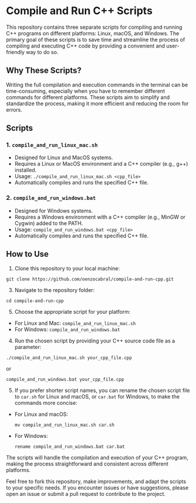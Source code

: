 # Compile and Run C++ Scripts

This repository contains three separate scripts for compiling and running C++ programs on different platforms: Linux, macOS, and Windows. The primary goal of these scripts is to save time and streamline the process of compiling and executing C++ code by providing a convenient and user-friendly way to do so.

## Why These Scripts?

Writing the full compilation and execution commands in the terminal can be time-consuming, especially when you have to remember different commands for different platforms. These scripts aim to simplify and standardize the process, making it more efficient and reducing the room for errors.

## Scripts

### 1. `compile_and_run_linux_mac.sh`

- Designed for Linux and MacOS systems.
- Requires a Linux or MacOS environment and a C++ compiler (e.g., g++) installed.
- Usage: `./compile_and_run_linux_mac.sh <cpp_file>`
- Automatically compiles and runs the specified C++ file.

### 2. `compile_and_run_windows.bat`

- Designed for Windows systems.
- Requires a Windows environment with a C++ compiler (e.g., MinGW or Cygwin) added to the PATH.
- Usage: `compile_and_run_windows.bat <cpp_file>`
- Automatically compiles and runs the specified C++ file.

## How to Use

1. Clone this repository to your local machine:
```
git clone https://github.com/oenzocabral/compile-and-run-cpp.git
```

3. Navigate to the repository folder:
```
cd compile-and-run-cpp
```


5. Choose the appropriate script for your platform:
- For Linux and Mac: `compile_and_run_linux_mac.sh`
- For Windows: `compile_and_run_windows.bat`

4. Run the chosen script by providing your C++ source code file as a parameter:
```
./compile_and_run_linux_mac.sh your_cpp_file.cpp
```

or 

```
compile_and_run_windows.bat your_cpp_file.cpp
```

5. If you prefer shorter script names, you can rename the chosen script file to `car.sh` for Linux and macOS, or `car.bat` for Windows, to make the commands more concise:

- For Linux and macOS:
  ```
  mv compile_and_run_linux_mac.sh car.sh
  ```

- For Windows:
  ```
  rename compile_and_run_windows.bat car.bat
  ```

The scripts will handle the compilation and execution of your C++ program, making the process straightforward and consistent across different platforms.

Feel free to fork this repository, make improvements, and adapt the scripts to your specific needs. If you encounter issues or have suggestions, please open an issue or submit a pull request to contribute to the project.
